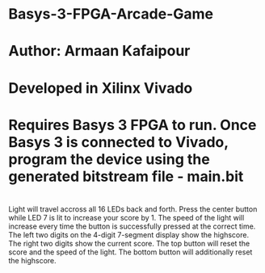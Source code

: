 # Basys-3-FPGA-Arcade-Game
# Author: Armaan Kafaipour
# Developed in Xilinx Vivado
#
# Requires Basys 3 FPGA to run. Once Basys 3 is connected to Vivado, program the device using the generated bitstream file - main.bit
#
#
Light will travel accross all 16 LEDs back and forth. Press the center button while LED 7 is lit to increase your score by 1.
The speed of the light will increase every time the button is successfully pressed at the correct time. 
The left two digits on the 4-digit 7-segment display show the highscore. The right two digits show the current score.
The top button will reset the score and the speed of the light. The bottom button will additionally reset the highscore. 
#
